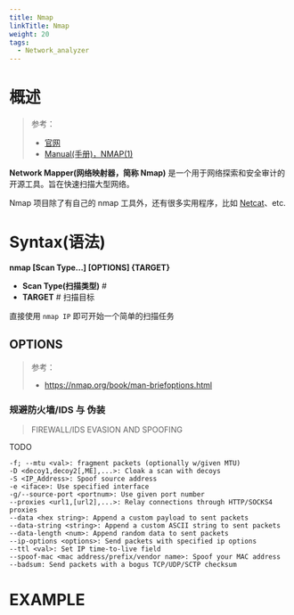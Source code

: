 ```yaml
---
title: Nmap
linkTitle: Nmap
weight: 20
tags:
  - Network_analyzer
---
```


# 概述

> 参考：
>
> - [官网](https://nmap.org/)
> - [Manual(手册)，NMAP(1)](https://nmap.org/book/man.html)

**Network Mapper(网络映射器，简称 Nmap)** 是一个用于网络探索和安全审计的开源工具。旨在快速扫描大型网络。

Nmap 项目除了有自己的 nmap 工具外，还有很多实用程序，比如 [Netcat](/docs/4.数据通信/Utility/Netcat.md)、etc.

# Syntax(语法)

**nmap \[Scan Type...] \[OPTIONS] {TARGET}**

- **Scan Type(扫描类型)** #
- **TARGET** # 扫描目标

直接使用 `nmap IP` 即可开始一个简单的扫描任务

## OPTIONS

> 参考：
>
> - https://nmap.org/book/man-briefoptions.html

### 规避防火墙/IDS 与 伪装

> FIREWALL/IDS EVASION AND SPOOFING

TODO

```
-f; --mtu <val>: fragment packets (optionally w/given MTU)
-D <decoy1,decoy2[,ME],...>: Cloak a scan with decoys
-S <IP_Address>: Spoof source address
-e <iface>: Use specified interface
-g/--source-port <portnum>: Use given port number
--proxies <url1,[url2],...>: Relay connections through HTTP/SOCKS4 proxies
--data <hex string>: Append a custom payload to sent packets
--data-string <string>: Append a custom ASCII string to sent packets
--data-length <num>: Append random data to sent packets
--ip-options <options>: Send packets with specified ip options
--ttl <val>: Set IP time-to-live field
--spoof-mac <mac address/prefix/vendor name>: Spoof your MAC address
--badsum: Send packets with a bogus TCP/UDP/SCTP checksum
```

# EXAMPLE
